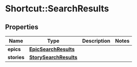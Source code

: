 # Shortcut::SearchResults

## Properties
Name | Type | Description | Notes
------------ | ------------- | ------------- | -------------
**epics** | [**EpicSearchResults**](EpicSearchResults.md) |  | 
**stories** | [**StorySearchResults**](StorySearchResults.md) |  | 

